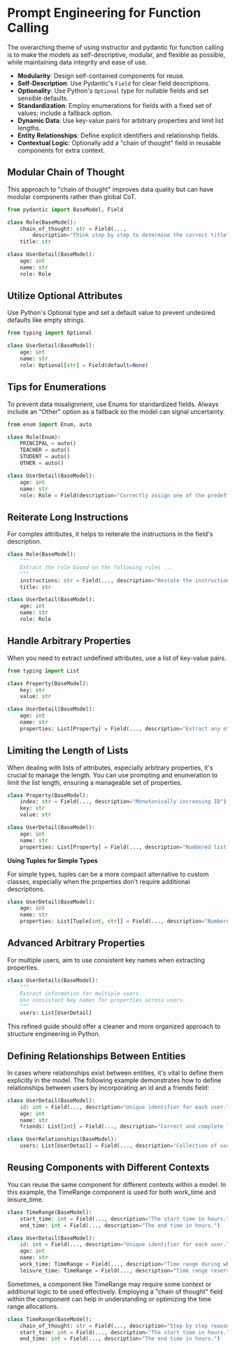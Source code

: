 # Prompt Engineering for Function Calling

The overarching theme of using instructor and pydantic for function calling is to make the models as self-descriptive, modular, and flexible as possible, while maintaining data integrity and ease of use.

- **Modularity**: Design self-contained components for reuse.
- **Self-Description**: Use Pydantic's `Field` for clear field descriptions.
- **Optionality**: Use Python's `Optional` type for nullable fields and set sensible defaults.
- **Standardization**: Employ enumerations for fields with a fixed set of values; include a fallback option.
- **Dynamic Data**: Use key-value pairs for arbitrary properties and limit list lengths.
- **Entity Relationships**: Define explicit identifiers and relationship fields.
- **Contextual Logic**: Optionally add a "chain of thought" field in reusable components for extra context.

## Modular Chain of Thought

This approach to "chain of thought" improves data quality but can have modular components rather than global CoT.

```python hl_lines="4 5"
from pydantic import BaseModel, Field

class Role(BaseModel):
    chain_of_thought: str = Field(..., 
        description="Think step by step to determine the correct title")
    title: str

class UserDetail(BaseModel):
    age: int
    name: str
    role: Role
```

## Utilize Optional Attributes

Use Python's Optional type and set a default value to prevent undesired defaults like empty strings.

```python hl_lines="6"
from typing import Optional

class UserDetail(BaseModel):
    age: int
    name: str
    role: Optional[str] = Field(default=None)

```

## Tips for Enumerations

To prevent data misalignment, use Enums for standardized fields. Always include an "Other" option as a fallback so the model can signal uncertainty.

```python hl_lines="7 12"
from enum import Enum, auto

class Role(Enum):
    PRINCIPAL = auto()
    TEACHER = auto()
    STUDENT = auto()
    OTHER = auto()

class UserDetail(BaseModel):
    age: int
    name: str
    role: Role = Field(description="Correctly assign one of the predefined roles to the user.")

```

## Reiterate Long Instructions

For complex attributes, it helps to reiterate the instructions in the field's description.

```python hl_lines="5 11"
class Role(BaseModel):
    """
    Extract the role based on the following rules ...
    """
    instructions: str = Field(..., description="Restate the instructions and rules to correctly determine the title.")
    title: str

class UserDetail(BaseModel):
    age: int
    name: str
    role: Role

```

## Handle Arbitrary Properties

When you need to extract undefined attributes, use a list of key-value pairs.

```python hl_lines="10"
from typing import List

class Property(BaseModel):
    key: str
    value: str

class UserDetail(BaseModel):
    age: int
    name: str
    properties: List[Property] = Field(..., description="Extract any other properties that might be relevant.")

```

## Limiting the Length of Lists

When dealing with lists of attributes, especially arbitrary properties, it's crucial to manage the length. You can use prompting and enumeration to limit the list length, ensuring a manageable set of properties.

```python hl_lines="2 9"
class Property(BaseModel):
    index: str = Field(..., description="Monotonically increasing ID")
    key: str
    value: str

class UserDetail(BaseModel):
    age: int
    name: str
    properties: List[Property] = Field(..., description="Numbered list of arbitrary extracted properties, should be less than 6")
```

**Using Tuples for Simple Types**

For simple types, tuples can be a more compact alternative to custom classes, especially when the properties don't require additional descriptions.

```python hl_lines="4"
class UserDetail(BaseModel):
    age: int
    name: str
    properties: List[Tuple[int, str]] = Field(..., description="Numbered list of arbitrary extracted properties, should be less than 6")
```

## Advanced Arbitrary Properties

For multiple users, aim to use consistent key names when extracting properties.

```python
class UserDetails(BaseModel):
    """
    Extract information for multiple users. 
    Use consistent key names for properties across users.
    """
    users: List[UserDetail]

```

This refined guide should offer a cleaner and more organized approach to structure engineering in Python.

## Defining Relationships Between Entities

In cases where relationships exist between entities, it's vital to define them explicitly in the model. The following example demonstrates how to define relationships between users by incorporating an id and a friends field:

```python hl_lines="2 5 8"
class UserDetail(BaseModel):
    id: int = Field(..., description="Unique identifier for each user.")
    age: int
    name: str
    friends: List[int] = Field(..., description="Correct and complete list of friend IDs, representing relationships between users.")

class UserRelationships(BaseModel):
    users: List[UserDetail] = Field(..., description="Collection of users, correctly capturing the relationships among them.")
```

## Reusing Components with Different Contexts

You can reuse the same component for different contexts within a model. In this example, the TimeRange component is used for both work_time and leisure_time.

```python hl_lines="9 10"
class TimeRange(BaseModel):
    start_time: int = Field(..., description="The start time in hours.")
    end_time: int = Field(..., description="The end time in hours.")

class UserDetail(BaseModel):
    id: int = Field(..., description="Unique identifier for each user.")
    age: int
    name: str
    work_time: TimeRange = Field(..., description="Time range during which the user is working.")
    leisure_time: TimeRange = Field(..., description="Time range reserved for leisure activities.")
```

Sometimes, a component like TimeRange may require some context or additional logic to be used effectively. Employing a "chain of thought" field within the component can help in understanding or optimizing the time range allocations.

```python hl_lines="2"
class TimeRange(BaseModel):
    chain_of_thought: str = Field(..., description="Step by step reasoning to get the correct time range")
    start_time: int = Field(..., description="The start time in hours.")
    end_time: int = Field(..., description="The end time in hours.")
```